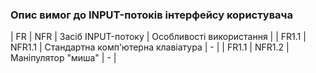 ### Опис вимог до INPUT-потоків інтерфейсу користувача

| FR    | NFR    | Засіб INPUT-потоку                | Особливості використання | 
| FR1.1 | NFR1.1 | Стандартна комп'ютерна клавіатура | -                        |
| FR1.1 | NFR1.2 | Маніпулятор "миша"                | -                        |
